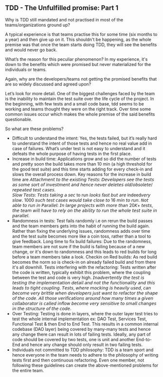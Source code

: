 ## TDD - The Unfulfilled promise: Part 1

Why is TDD still mandated and not practised in most of the teams/organizations ground up?

A typical experience is that teams practise this for some time (six months to a year) and then give up on it. This shouldn't be happening, as the whole premise was that once the team starts doing TDD, they will see the benefits and would never go back.

What’s the reason for this peculiar phenomenon? In my experience, it's down to the benefits which were promised but never materialized for the individuals or teams.


Again, why are the developers/teams not getting the promised benefits that are so widely discussed and agreed upon?

Let’s look for more detail. One of the biggest challenges faced by the team is the inability to maintain the test suite over the life cycle of the project. In the beginning, with few tests and a small code base, tdd seems to be working and teams thought they were on the right track. Over time some common issues occur which makes the whole premise of the said benefits questionable.

So what are these problems?

- Difficult to understand the intent: Yes, the tests failed, but it’s really hard to understand the intent of those tests and hence no real value add in case of failures. What’s under test is not easy to understand and it defeats the whole purpose of having tests in the first place.
- Increase in build time: Applications grow and so did the number of tests and pretty soon the build takes more than 10 min (a high threshold for the good test suite) and this time starts adding for every check-in and slows the overall process down. Key reasons for the increase in build time are
𝘈𝘵𝘵𝘢𝘤𝘩𝘮𝘦𝘯𝘵 𝘵𝘰 𝘵𝘩𝘦 𝘦𝘹𝘪𝘴𝘵𝘪𝘯𝘨 𝘛𝘦𝘴𝘵𝘴: 𝘋𝘦𝘷𝘦𝘭𝘰𝘱𝘦𝘳𝘴 𝘴𝘦𝘦 𝘵𝘩𝘦 𝘵𝘦𝘴𝘵𝘴 𝘢𝘴 𝘴𝘰𝘮𝘦 𝘴𝘰𝘳𝘵 𝘰𝘧 𝘪𝘯𝘷𝘦𝘴𝘵𝘮𝘦𝘯𝘵 𝘢𝘯𝘥 𝘩𝘦𝘯𝘤𝘦 𝘯𝘦𝘷𝘦𝘳 𝘥𝘦𝘭𝘦𝘵𝘦𝘴 𝘰𝘭𝘥/𝘰𝘣𝘴𝘰𝘭𝘦𝘵𝘦/𝘳𝘦𝘱𝘦𝘢𝘵𝘦𝘥 𝘵𝘦𝘴𝘵 𝘤𝘢𝘴𝘦𝘴.  
𝘚𝘭𝘰𝘸 𝘛𝘦𝘴𝘵𝘴: 𝘛𝘦𝘴𝘵𝘴 𝘵𝘢𝘬𝘪𝘯𝘨 𝘢 𝘴𝘦𝘤 to run 𝘭𝘰𝘰𝘬𝘴 𝘧𝘢𝘴𝘵 𝘣𝘶𝘵 𝘢𝘳𝘦 indeed𝘷𝘦𝘳𝘺 𝘴𝘭𝘰𝘸. 1000 𝘴𝘶𝘤𝘩 𝘵𝘦𝘴𝘵 𝘤𝘢𝘴𝘦𝘴 𝘸𝘰𝘶𝘭𝘥 𝘵𝘢𝘬𝘦 𝘤𝘭𝘰𝘴𝘦 𝘵𝘰 16 𝘮𝘪𝘯 𝘵𝘰 𝘳𝘶𝘯.
𝘕𝘰𝘵 𝘢𝘣𝘭𝘦 𝘵𝘰 𝘳𝘶𝘯 𝘪𝘯 𝘗𝘢𝘳𝘢𝘭𝘭𝘦𝘭: 𝘐𝘯 𝘭𝘢𝘳𝘨𝘦 𝘱𝘳𝘰𝘫𝘦𝘤𝘵𝘴 𝘸𝘪𝘵𝘩 𝘮𝘰𝘳𝘦 𝘵𝘩𝘢𝘯 20𝘒+ 𝘵𝘦𝘴𝘵𝘴, 𝘵𝘩𝘦 𝘵𝘦𝘢𝘮 𝘸𝘪𝘭𝘭 𝘩𝘢𝘷𝘦 𝘵𝘰 𝘳𝘦𝘭𝘺 𝘰𝘯 𝘵𝘩𝘦 𝘢𝘣𝘪𝘭𝘪𝘵𝘺 𝘵𝘰 𝘳𝘶𝘯 𝘵𝘩𝘦 𝘸𝘩𝘰𝘭𝘦 𝘵𝘦𝘴𝘵 𝘴𝘶𝘪𝘵𝘦 𝘪𝘯 𝘱𝘢𝘳𝘢𝘭𝘭𝘦𝘭.
- Randomness in tests: Test fails randomly i.e on rerun the build passes and the team members gets into the habit of running the build again. Rather than fixing the underlying issues, randomness adds over time and the test suite becomes more like a coin toss, rather than a tool to give feedback.
Long time to fix build failures: Due to the randomness, team members are not sure if the build is failing because of a new change, or it's down to randomness and this leads to red builds for long before a team members take a look.
Checkin on Red builds: As red build becomes the norm so is check-in on already failed build and from there it's all downhill.
Tests interfering with the refactoring: Tests written after the code is written, typically exhibit this problem, where the coupling between the test and code is very high.
𝘐𝘯𝘢𝘥𝘷𝘦𝘳𝘵𝘦𝘯𝘵𝘭𝘺 𝘵𝘩𝘦 𝘵𝘦𝘴𝘵 𝘪𝘴 𝘵𝘦𝘴𝘵𝘪𝘯𝘨 𝘵𝘩𝘦 𝘪𝘮𝘱𝘭𝘦𝘮𝘦𝘯𝘵𝘢𝘵𝘪𝘰𝘯 𝘥𝘦𝘵𝘢𝘪𝘭 𝘢𝘯𝘥 𝘯𝘰𝘵 𝘵𝘩𝘦 𝘧𝘶𝘯𝘤𝘵𝘪𝘰𝘯𝘢𝘭𝘪𝘵𝘺 𝘢𝘯𝘥 𝘵𝘩𝘪𝘴 𝘭𝘦𝘢𝘥𝘴 𝘵𝘰 𝘵𝘪𝘨𝘩𝘵 𝘤𝘰𝘶𝘱𝘭𝘪𝘯𝘨.
𝘛𝘦𝘴𝘵𝘴, 𝘸𝘩𝘦𝘳𝘦 𝘮𝘰𝘤𝘬𝘪𝘯𝘨 𝘪𝘴 𝘩𝘦𝘢𝘷𝘪𝘭𝘺 𝘶𝘴𝘦𝘥, 𝘤𝘢𝘯 𝘣𝘦𝘤𝘰𝘮𝘦 𝘷𝘦𝘳𝘺 𝘣𝘳𝘪𝘵𝘵𝘭𝘦 𝘸𝘩𝘦𝘯 𝘥𝘦𝘷𝘦𝘭𝘰𝘱𝘦𝘳𝘴 𝘫𝘶𝘴𝘵 𝘸𝘢𝘯𝘵 𝘵𝘰 𝘳𝘦𝘧𝘢𝘤𝘵𝘰𝘳 𝘵𝘩𝘦 𝘴𝘩𝘢𝘱𝘦 𝘰𝘧 𝘵𝘩𝘦 𝘤𝘰𝘥𝘦. 𝘈𝘭𝘭 𝘵𝘩𝘰𝘴𝘦 𝘷𝘦𝘳𝘪𝘧𝘪𝘤𝘢𝘵𝘪𝘰𝘯𝘴 𝘢𝘳𝘰𝘶𝘯𝘥 𝘩𝘰𝘸 𝘮𝘢𝘯𝘺 𝘵𝘪𝘮𝘦𝘴 𝘢 𝘨𝘪𝘷𝘦𝘯 𝘤𝘰𝘭𝘭𝘢𝘣𝘰𝘳𝘢𝘵𝘰𝘳 𝘪𝘴 𝘤𝘢𝘭𝘭𝘦𝘥 𝘪𝘯𝘧𝘭𝘰𝘸 𝘣𝘦𝘤𝘰𝘮𝘦 𝘷𝘦𝘳𝘺 𝘴𝘦𝘯𝘴𝘪𝘵𝘪𝘷𝘦 𝘵𝘰 𝘴𝘮𝘢𝘭𝘭 𝘤𝘩𝘢𝘯𝘨𝘦𝘴 𝘪𝘯 𝘵𝘩𝘦 𝘴𝘵𝘳𝘶𝘤𝘵𝘶𝘳𝘦 𝘰𝘧 𝘵𝘩𝘦 𝘤𝘰𝘥𝘦.
- Over Testing: Testing is done in layers, where the outer layer test tries to test the whole internal implementation ex: DAO Test, Services Test, Functional Test & then End to End Test. This results in a common internal codebase (DAO layer) being covered by many-many tests and hence any change there can result in lots of failing tests. Ideally, any part of code should be covered by two tests, one is unit and another End-to-End and hence any change should only result in two failing tests.
- Individuals not committed to TDD philosophy: TDD is a team sport and hence everyone in the team needs to adhere to the philosophy of writing tests first and then continuous refactoring. Even one member, not following these guidelines can create the above-mentioned problems for the entire team.
